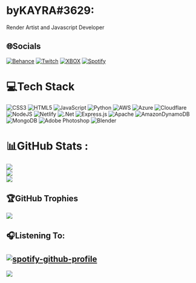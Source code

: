 # byKAYRA#3629:
Render Artist and Javascript Developer

## 🌐Socials
[![Behance](https://img.shields.io/badge/Behance-1769ff?logo=behance&logoColor=white)](https://behance.net/bykayra) [![Twitch](https://img.shields.io/badge/Twitch-%239146FF.svg?logo=Twitch&logoColor=white)](https://twitch.tv/qbykayra) [![XBOX](https://img.shields.io/badge/xbox-%23107C10.svg?style=for-the-badge&logo=xbox&logoColor=white)](http://live.xbox.com/Profile?Gamertag=byKAYRA) [![Spotify](https://img.shields.io/badge/Spotify-1ED760?style=for-the-badge&logo=spotify&logoColor=white)](https://open.spotify.com/user/h3izml4v21xtxiwd9ohjca2xe)

# 💻Tech Stack
![CSS3](https://img.shields.io/badge/css3-%231572B6.svg?style=for-the-badge&logo=css3&logoColor=white) ![HTML5](https://img.shields.io/badge/html5-%23E34F26.svg?style=for-the-badge&logo=html5&logoColor=white) ![JavaScript](https://img.shields.io/badge/javascript-%23323330.svg?style=for-the-badge&logo=javascript&logoColor=%23F7DF1E) ![Python](https://img.shields.io/badge/python-3670A0?style=for-the-badge&logo=python&logoColor=ffdd54) ![AWS](https://img.shields.io/badge/AWS-%23FF9900.svg?style=for-the-badge&logo=amazon-aws&logoColor=white) ![Azure](https://img.shields.io/badge/azure-%230072C6.svg?style=for-the-badge&logo=azure-devops&logoColor=white) ![Cloudflare](https://img.shields.io/badge/Cloudflare-F38020?style=for-the-badge&logo=Cloudflare&logoColor=white) ![NodeJS](https://img.shields.io/badge/node.js-6DA55F?style=for-the-badge&logo=node.js&logoColor=white) ![Netlify](https://img.shields.io/badge/netlify-%23000000.svg?style=for-the-badge&logo=netlify&logoColor=#00C7B7) ![.Net](https://img.shields.io/badge/.NET-5C2D91?style=for-the-badge&logo=.net&logoColor=white) ![Express.js](https://img.shields.io/badge/express.js-%23404d59.svg?style=for-the-badge&logo=express&logoColor=%2361DAFB) ![Apache](https://img.shields.io/badge/apache-%23D42029.svg?style=for-the-badge&logo=apache&logoColor=white) ![AmazonDynamoDB](https://img.shields.io/badge/Amazon%20DynamoDB-4053D6?style=for-the-badge&logo=Amazon%20DynamoDB&logoColor=white) ![MongoDB](https://img.shields.io/badge/MongoDB-%234ea94b.svg?style=for-the-badge&logo=mongodb&logoColor=white) ![Adobe Photoshop](https://img.shields.io/badge/adobephotoshop-%2331A8FF.svg?style=for-the-badge&logo=adobephotoshop&logoColor=white) ![Blender](https://img.shields.io/badge/blender-%23F5792A.svg?style=for-the-badge&logo=blender&logoColor=white)
# 📊GitHub Stats :
![](https://github-readme-stats.vercel.app/api?username=byKAYRA&theme=vue-dark&hide_border=true&include_all_commits=false&count_private=false)<br/>
![](https://github-readme-streak-stats.herokuapp.com/?user=byKAYRA&theme=vue-dark&hide_border=true)<br/>
![](https://github-readme-stats.vercel.app/api/top-langs/?username=byKAYRA&theme=vue-dark&hide_border=true&include_all_commits=false&count_private=false&layout=compact)

## 🏆GitHub Trophies
![](https://github-profile-trophy.vercel.app/?username=byKAYRA&theme=nord&no-frame=false&no-bg=true&margin-w=4)

## 🎧Listening To:
[![spotify-github-profile](https://spotify-github-profile.vercel.app/api/view?uid=h3izml4v21xtxiwd9ohjca2xe&cover_image=true&theme=novatorem&bar_color=000000&bar_color_cover=false)](https://github.com/kittinan/spotify-github-profile)
---
[![](https://visitcount.itsvg.in/api?id=byKAYRA&icon=0&color=0)](https://visitcount.itsvg.in)

